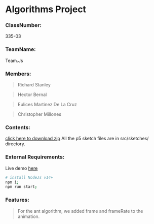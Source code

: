 # Algorithms Project

### ClassNumber:
335-03

### TeamName:
Team.Js

### Members:
> Richard Stanley

> Hector Bernal

> Eulices Martinez De La Cruz

> Christopher Millones

### Contents:
[click here to download zip](https://github.com/audstanley/algorithms/archive/master.zip)
All the p5 sketch files are in src/sketches/ directory.

### External Requirements:
Live demo [here](https://algorithms.audstanley.com/)

```bash
# install NodeJs v14+
npm i;
npm run start;
```

### Features:

> For the ant algorithm, we added frame and frameRate to the animation.



